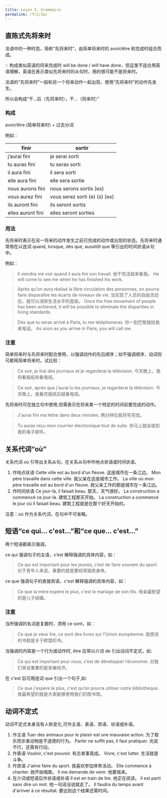 ```yaml
---
title: Leçon 3, Grammaire
permalink: /fr2/3a/
---
```


## 直陈式先将来时

法语中的一种时态，简称“先将来时”，由简单将来时的 avoir/être 和完成时组合而成。

<aside>
💡 构成类似英语的将来完成时 will be done / will have done，但这里不适合用英语理解，英语在表示类似先将来时的从句时，用的很可能不是将来时。

</aside>

法语的“先将来时”一般和另一个将来动作一起出现，使用“先将来时”的动作先发生。

所以会构成“干…后（先将来时），干…（将来时）”

### 构成

avoir/être (简单将来时) + 过去分词

例如：

| finir             | sortir                        |
| ----------------- | ----------------------------- |
| j’aurai fini      | je serai sorti                |
| tu auras fini     | tu seras sorti                |
| il aura fini      | il sera sorti                 |
| elle aura fini    | elle sera sortie              |
| nous aurons fini  | nous serons sortis (es)       |
| vous aurez fini   | vous serez sorti (e) (s) (es) |
| ils auront fini   | ils seront sortis             |
| elles auront fini | elles seront sorties          |

### 用法

先将来时表示在另一将来的动作发生之前已完成的动作或出现的状态。先将来时通常用在以连词 quand, lorsque, dès que, aussitôt que 等引出的时间状语从句中。

例如：

> Il viendra me voir quand il aura fini son travail.
> 他干完活就来看我。
> He will come to see me when he has finished his work.

> Après qu'on aura réalisé la libre circulation des personnes, on pourra faire disparaître les écarts de niveaux de vie.
> 当实现了人员的自由流动后，就可以消除生活水平的差距。
> Once the free movement of people has been achieved, it will be possible to eliminate the disparities in living standards.

> Dès que tu seras arrivé à Paris, tu me téléphoneras.
> 你一到巴黎就给我来电话。
> As soon as you arrive in Paris, you will call me.

### 注意

简单将来时与先将来时配合使用，以强调动作的先后顺序；如不强调顺序，动词则
可都用简单将来时。试比较：

> Ce soir, je lirai des journaux et je regarderai la télévision.
> 今天晚上，我将看报纸和看电视。

> Ce soir, après que j'aurai lu les journaux, je regarderai la télévision.
> 今天晚上，我看完报纸后就看电视。

先将来时可在独立句中使用,但需表示在将来某一个特定的时间前要完成的动作。

> J'aurai fini ma lettre dans deux minutes.
> 两分钟后我将写完信。

> Tu auras reçu mon courrier électronique tout de suite.
> 你马上就会收到我的电子邮件。

## 关系代词“où”

关系代词 où 引导出关系从句，在关系从句中作地点状语或时间状语。

1. 作地点状语
   Cette ville est au bord d’un fleuve.
   这座城市在一条江边。
   Mon père travaille dans cette ville.
   我父亲在这座城市工作。
   La ville où mon père travaille est au bord d'un fleuve.
   我父亲工作的那座城市在一条江边。
2. 作时间状语
   Ce jour-là, il faisait beau.
   那天，天气很好。
   La construction a commencé ce jour-là.
   建筑工程那天开始。
   La construction a commencé le jour où il faisait beau.
   建筑工程就是在那个好天开始的。

注意：où 作为关系代词，在句中不可省略。

## 短语“ce qui... c'est...”和“ce que… c'est...”

两个短语都表示强调。

ce qui 强调句子的主语，c’est 解释强调的具体内容，如：

> Ce qui est important pour les jeunes, c’est de faire souvent du sport.
> 对于青年人来说，重要的就是要经常锻炼身体。

ce que 强调句子的直接宾语，c'est 解释强调的具体内容，如：

> Ce que la mère espère le plus, c'est le mariage de son fils.
> 母亲最盼望的是儿子结婚。

### 注意

当所强调的名词是复数时，须用 ce sont，如：

> Ce que je veux lire, ce sont des livres sur l’Union européenne.
> 我想读的书就是关于欧盟的书。

当强调的内容是一个行为或动作时, être 后常以介词 de 引出动词不定式，如:

> Ce qui est important pour nous, c’est de développer l’économie.
> 对我们来说重要的是发展经济。

在 c'est 后可用连词 que 引出一个句子,如:

> Ce que j'espère le plus, c'est qu’on pourra utiliser notre bibliothèque.
> 我最希望的就是大家能够使用我们的图书馆。

## 动词不定式

动词不定式本身没有人称变化,可作主语、表语、宾语、状语或补语。

1. 作主语
   Tuer des animaux pour le plaisir est une mauvaise action.
   为了取乐而杀害动物是不道德的行为。
   Parler ne suffit pas, il faut pratiquer.
   光说不行，还需有行动。
2. 作表语
   Vouloir, c'est pouvoir.
   有志者事竟成。
   Vivre, c'est lutter.
   生活就是斗争。
3. 作宾语
   J'aime faire du sport.
   我喜欢参加体育活动。
   Elle commence à chanter.
   她开始唱歌。
   Il me demande de venir.
   他要我来。
4. 在介词或短语后作状语或补语
   Il est en train de lire.
   他正在阅读。
   Il est parti sans dire un mot.
   他一句话没说就走了。
   Il faudra du temps avant d'arriver à ce résultat.
   要达到这个结果还需时间。

